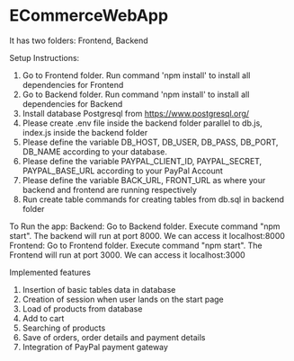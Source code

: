 # ECommerceWebApp
It has two folders: Frontend, Backend

Setup Instructions:
1. Go to Frontend folder. Run command 'npm install' to install all dependencies for Frontend
2. Go to Backend folder. Run command 'npm install' to install all dependencies for Backend
3. Install database Postgresql from https://www.postgresql.org/
4. Please create .env file inside the backend folder parallel to db.js, index.js inside the backend folder
5. Please define the variable DB_HOST, DB_USER, DB_PASS, DB_PORT, DB_NAME according to your database.
6. Please define the variable PAYPAL_CLIENT_ID, PAYPAL_SECRET, PAYPAL_BASE_URL according to your PayPal Account
7. Please define the variable BACK_URL, FRONT_URL as where your backend and frontend are running respectively
8. Run create table commands for creating tables from db.sql in backend folder

To Run the app:
Backend: Go to Backend folder. Execute command "npm start". The backend will run at port 8000. We can access it localhost:8000
Frontend: Go to Frontend folder. Execute command "npm start". The Frontend will run at port 3000. We can access it localhost:3000

Implemented features
1. Insertion of basic tables data in database
2. Creation of session when user lands on the start page
3. Load of products from database
4. Add to cart
5. Searching of products
6. Save of orders, order details and payment details
7. Integration of PayPal payment gateway